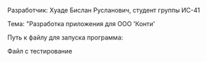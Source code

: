 Разработчик: Хуаде Бислан Русланович, студент группы ИС-41

Тема: "Разработка приложения для ООО 'Конти'

Путь к файлу для запуска программа:

Файл с тестирование
